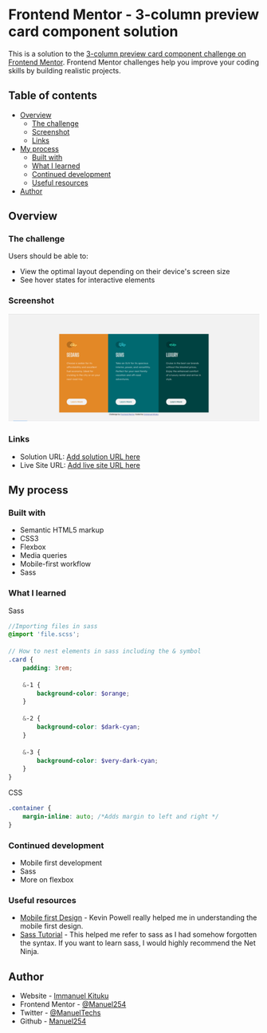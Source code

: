 # Frontend Mentor - 3-column preview card component solution

This is a solution to the [3-column preview card component challenge on Frontend Mentor](https://www.frontendmentor.io/challenges/3column-preview-card-component-pH92eAR2-). Frontend Mentor challenges help you improve your coding skills by building realistic projects. 

## Table of contents

- [Overview](#overview)
  - [The challenge](#the-challenge)
  - [Screenshot](#screenshot)
  - [Links](#links)
- [My process](#my-process)
  - [Built with](#built-with)
  - [What I learned](#what-i-learned)
  - [Continued development](#continued-development)
  - [Useful resources](#useful-resources)
- [Author](#author)

## Overview

### The challenge

Users should be able to:

- View the optimal layout depending on their device's screen size
- See hover states for interactive elements

### Screenshot

![](images/preview.png)

### Links

- Solution URL: [Add solution URL here](https://your-solution-url.com)
- Live Site URL: [Add live site URL here](https://your-live-site-url.com)

## My process

### Built with

- Semantic HTML5 markup
- CSS3
- Flexbox
- Media queries
- Mobile-first workflow
- Sass

### What I learned
Sass
```scss
//Importing files in sass
@import 'file.scss';

// How to nest elements in sass including the & symbol
.card {
    padding: 3rem;

    &-1 {
        background-color: $orange;
    }

    &-2 {
        background-color: $dark-cyan;
    }

    &-3 {
        background-color: $very-dark-cyan;
    }
}
```
CSS
```css
.container {
    margin-inline: auto; /*Adds margin to left and right */
}
```

### Continued development

- Mobile first development
- Sass
- More on flexbox


### Useful resources

- [Mobile first Design](https://www.youtube.com/watch?v=bn-DQCifeQQ) - Kevin Powell really helped me in understanding the mobile first design.
- [Sass Tutorial](https://www.youtube.com/playlist?list=PL4cUxeGkcC9iEwigam3gTjU_7IA3W2WZA) - This helped me refer to sass as I had somehow forgotten the syntax. If you want to learn sass, I would highly recommend the Net Ninja.


## Author

- Website - [Immanuel Kituku](https://manueltechs.me)
- Frontend Mentor - [@Manuel254](https://www.frontendmentor.io/profile/Manuel254)
- Twitter - [@ManuelTechs](https://www.twitter.com/ManuelTechs)
- Github - [Manuel254](https://github.com/Manuel254)

